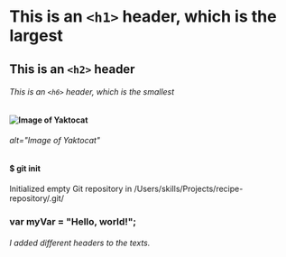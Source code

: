 # This is an `<h1>` header, which is the largest

## This is an `<h2>` header

###### This is an `<h6>` header, which is the smallest

#### ![Image of Yaktocat](https://octodex.github.com/images/yaktocat.png)
###### alt="Image of Yaktocat"
#### $ git init
Initialized empty Git repository in /Users/skills/Projects/recipe-repository/.git/

### var myVar = "Hello, world!";

###### I added different headers to the texts.
